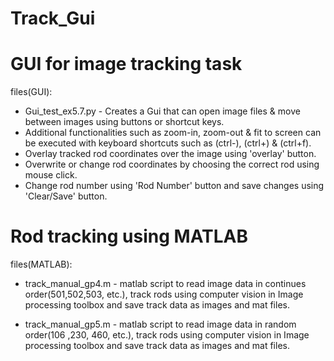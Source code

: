 # Track_Gui
# GUI for image tracking task

files(GUI):
- Gui_test_ex5.7.py - Creates a Gui that can open image files & move between images using buttons or shortcut keys. 
- Additional functionalities such as zoom-in, zoom-out & fit to screen can be executed with keyboard shortcuts such as (ctrl-), (ctrl+) & (ctrl+f). 
- Overlay tracked rod coordinates over the image using 'overlay' button.
- Overwrite or change rod coordinates by choosing the correct rod using mouse click.
- Change rod number using 'Rod Number' button and save changes using 'Clear/Save' button. 

# Rod tracking using MATLAB
files(MATLAB):
- track_manual_gp4.m - matlab script to read image data in continues order(501,502,503, etc.), track rods using computer vision in Image processing toolbox and save track data as images and mat files.

- track_manual_gp5.m - matlab script to read image data in random order(106 ,230, 460, etc.), track rods using computer vision in Image processing toolbox and save track data as images and mat files.


